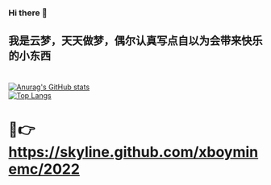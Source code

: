 ### Hi there 👋  
##  我是云梦，天天做梦，偶尔认真写点自以为会带来快乐的小东西  
#
[![Anurag's GitHub stats](https://github-readme-stats.vercel.app/api?username=xBoyMinemc&hide=prs,issues,contribs)](https://github.com/anuraghazra/github-readme-stats)  
[![Top Langs](https://github-readme-stats.vercel.app/api/top-langs/?username=xboyminemc&layout=compact&count_private=true&hide=Ruby,makefile)](https://github.com/anuraghazra/github-readme-stats)  
# 
# 👻👉 https://skyline.github.com/xboyminemc/2022  
